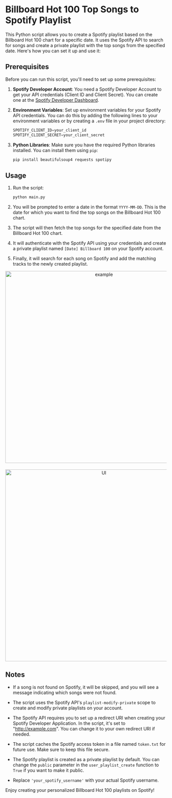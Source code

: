 # Billboard Hot 100 Top Songs to Spotify Playlist

This Python script allows you to create a Spotify playlist based on the Billboard Hot 100 chart for a specific date. It uses the Spotify API to search for songs and create a private playlist with the top songs from the specified date. Here's how you can set it up and use it:

## Prerequisites

Before you can run this script, you'll need to set up some prerequisites:

1. **Spotify Developer Account**: You need a Spotify Developer Account to get your API credentials (Client ID and Client Secret). You can create one at the [Spotify Developer Dashboard](https://developer.spotify.com/dashboard/).

2. **Environment Variables**: Set up environment variables for your Spotify API credentials. You can do this by adding the following lines to your environment variables or by creating a `.env` file in your project directory:

   ```python
   SPOTIFY_CLIENT_ID=your_client_id
   SPOTIFY_CLIENT_SECRET=your_client_secret
   ```

3. **Python Libraries**: Make sure you have the required Python libraries installed. You can install them using `pip`:

   ```bash
   pip install beautifulsoup4 requests spotipy
   ```

## Usage

1. Run the script:

   ```bash
   python main.py
   ```

2. You will be prompted to enter a date in the format `YYYY-MM-DD`. This is the date for which you want to find the top songs on the Billboard Hot 100 chart.

3. The script will then fetch the top songs for the specified date from the Billboard Hot 100 chart.

4. It will authenticate with the Spotify API using your credentials and create a private playlist named `[Date] Billboard 100` on your Spotify account.

5. Finally, it will search for each song on Spotify and add the matching tracks to the newly created playlist.


<div style="text-align:center">
  <img src="https://github.com/amansinghgill/Spotify-Playlist/assets/90486946/88f2557a-6030-4577-a703-eb4832d41d72" alt="example" width="600px" style="display: block; padding-bottom: 20px;">
</div>

<div style="text-align:center">
  <img src="https://github.com/amansinghgill/Spotify-Playlist/assets/90486946/72c8b517-b664-4a37-8c01-84c7d5cdd992" alt="UI" width="600px" style="display: block;">
</div>

## Notes

- If a song is not found on Spotify, it will be skipped, and you will see a message indicating which songs were not found.

- The script uses the Spotify API's `playlist-modify-private` scope to create and modify private playlists on your account.

- The Spotify API requires you to set up a redirect URI when creating your Spotify Developer Application. In the script, it's set to "http://example.com". You can change it to your own redirect URI if needed.

- The script caches the Spotify access token in a file named `token.txt` for future use. Make sure to keep this file secure.

- The Spotify playlist is created as a private playlist by default. You can change the `public` parameter in the `user_playlist_create` function to `True` if you want to make it public.

- Replace `'your_spotify_username'` with your actual Spotify username.

Enjoy creating your personalized Billboard Hot 100 playlists on Spotify!
